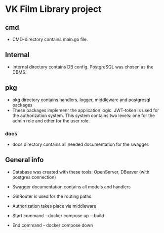 ﻿# VK Film Library project

## cmd

- CMD-directory contains main.go file.

## Internal

- Internal directory contains DB config. PostgreSQL was chosen as the DBMS.

## pkg

- pkg directory contains handlers, logger, middleware and postgresql packages
- These packages implemenr the application logic. JWT-token is used for the authorization system. This system contains two levels: one for the admin role and other for the user role. 

### docs

- docs directory contains all needed documentation for the swagger.

## General info

- Database was created with these tools: OpenServer, DBeaver (with postgres connection)
- Swagger documentation contains all models and handlers
- GinRouter is used for the routing paths
- Authorization takes place via middleware
 
- Start command - docker compose up --build
- End command - docker compose down
